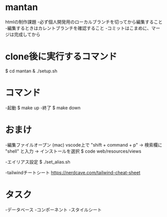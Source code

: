 # mantan
htmlの制作課題
-必ず個人開発用のローカルブランチを切ってから編集すること
-編集するときはカレントブランチを確認すること
-コミットはこまめに、マージは完成してから


# clone後に実行するコマンド
$ cd mantan & ./setup.sh


# コマンド
-起動
$ make up
-終了
$ make down


# おまけ

-編集ファイルオープン (mac)
    vscode上で "shift + command + p"
 -> 検索欄に "shell" と入力
 -> インストールを選択
$ code web/resources/views

-エイリアス設定
$ ./set_alias.sh

-tailwindチートシート
https://nerdcave.com/tailwind-cheat-sheet

# タスク
-データベース
-コンポーネント
-スタイルシート